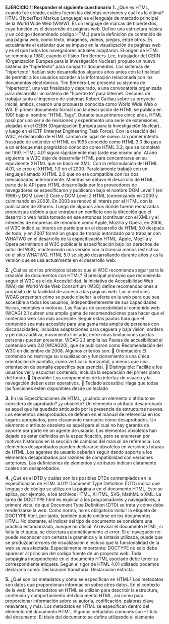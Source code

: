 **EJERCICIO 1: Responder el siguiente cuestionario**
**1.**	¿Qué es HTML, cuando fue creado, cuáles fueron las distintas versiones y cuál es la última?
HTML (HyperText Markup Language) es el lenguaje de marcado principal de la World Wide Web (WWW). Es un lenguaje de marcas de hipertextos, cuya función es el desarrollo de páginas web. Define una estructura básica y un código (denominado código HTML) para la definición de contenido de una página web, como texto, imágenes, videos, juegos, entre otros. Es actualmente el estándar que se impuso en la visualización de paginas web y es el que todos los navegadores actuales adoptaron.
El origen de HTML se remonta a 1980, cuando el físico Tim Berners-Lee, trabajador del CERN (Organización Europea para la Investigación Nuclear) propuso un nuevo sistema de "hipertexto" para compartir documentos.
Los sistemas de "hipertexto" habían sido desarrollados algunos años antes con la finalidad de permitir a los usuarios acceder a la información relacionada con los documentos electrónicos. Tim Berners-Lee presentó su sistema de “hipertexto”, una vez finalizado y depurado, a una convocatoria organizada para desarrollar un sistema de "hipertexto" para Internet. Después de trabajar junto al ingeniero de sistemas Robert Cailliau sobre su proyecto inicial, ambos, crearon una propuesta conocida como World Wide Web o W3. 
El primer documento formal con la descripción de HTML se publicó en 1991 bajo el nombre "HTML Tags". Durante sus primeros cinco años, HTML pasó por una serie de revisiones y experimentó una serie de extensiones, alojadas en el CERN (Organización Europea para la Investigación Nuclear), y luego en el IETF (Internet Engineering Task Force). Con la creación del W3C, el desarrollo de HTML cambió de lugar de nuevo. Un primer intento frustrado de extender el HTML en 1995 conocido como HTML 3.0 dio paso a un enfoque más pragmático conocido como HTML 3.2, que se completó en 1997. HTML 4.01 siguió rápidamente más tarde ese mismo año.
Al año siguiente la W3C dejo de desarrollar HTML para concentrarse en su equivalente XHTML que se baso en XML. Con la reformulación del HTML 4.01, se creo el XHTML 1.0 en el 2000. Paralelamente trabajó con un lenguaje llamado XHTML 2.0 que no era compatible con los dos mencionados anteriormente. Mientras se detuvo el desarrollo de HTML, parte de la API para HTML desarrollada por los proveedores de navegadores se especificaron y publicaron bajo el nombre DOM Level 1 (en 1998) y DOM Level 2 Core y DOM Level 2 HTML (comenzando en 2000 y culminando en 2003). En 2003 se renovó el interés por el HTML con la publicación de XForms. Luego de algunos años donde fueron rechazadas propuestas debido a que entraban en conflicto con la dirección que el desarrollo web había tomado en ese entonces (continuar con el XML) y el intereses de empresas de renombre como Apple, Mozilla y Opera, en 2006, el W3C indicó su interés en participar en el desarrollo de HTML 5.0 después de todo, y en 2007 formó un grupo de trabajo autorizado para trabajar con WHATWG en el desarrollo de la especificación HTML. Apple, Mozilla y Opera permitieron al W3C publicar la especificación bajo los derechos de autor del W3C, manteniendo una versión con la licencia menos restrictiva en el sitio WHATWG. HTML 5.0 se siguió desarrollando durante años y es la versión que se usa actualmente en el desarrollo web.

**2.**	¿Cuáles son los principios básicos que el W3C recomienda seguir para la creación de documentos con HTML?
El principal principio que recomienda seguir el W3C es el de Accesibilidad, la Iniciativa de Accesibilidad Web (WAI) del World Wide Web Consortium (W3C) define recomendaciones a propósito de la facilidad de acceso a las páginas web. Las directrices WCAG presentan cómo se puede diseñar la oferta en la web para que sea accesible a todos los usuarios, independientemente de sus capacidades físicas, mentales o motoras. 
Las Pautas de accesibilidad al contenido web (WCAG) 2.1 cubren una amplia gama de recomendaciones para hacer que el contenido web sea más accesible. Seguir estas pautas hará que el contenido sea más accesible para una gama más amplia de personas con discapacidades, incluidas adaptaciones para ceguera y baja visión, sordera y pérdida auditiva, movimiento limitado, entre otras limitaciones que las personas puedan presentar. WCAG 2.1 amplía las Pautas de accesibilidad al contenido web 2.0 [WCAG20], que se publicaron como Recomendación del W3C en diciembre de 2008.
Algunos criterios son: 
	Orientación: El contenido no restringe su visualización y funcionamiento a una única orientación de pantalla, como vertical u horizontal, a menos que una orientación de pantalla específica sea esencial.
	Distinguible: Facilite a los usuarios ver y escuchar contenido, incluida la separación del primer plano del fondo.
	Operable: Los componentes de la interfaz de usuario y la navegación deben estar operativos.
	Teclado accesible: Haga que todas las funciones estén disponibles desde un teclado

**3.**	En las Especificaciones de HTML, ¿cuándo un elemento o atributo se considera desaprobado? ¿y obsoleto?
Un elemento o atributo desaprobado es aquel que ha quedado anticuado por la presencia de estructuras nuevas. Los elementos desaprobados se definen en el manual de referencia en los lugares apropiados, pero claramente marcados como desaprobados.
Un elemento o atributo obsoleto es aquél para el cual no hay garantía de soporte por parte de un agente de usuario. Los elementos obsoletos han dejado de estar definidos en la especificación, pero se enumeran por motivos históricos en la sección de cambios del manual de referencia.
Los elementos desaprobados pueden declararse obsoletos en versiones futuras de HTML.
Los agentes de usuario deberían seguir dando soporte a los elementos desaprobados por razones de compatibilidad con versiones anteriores.
Las definiciones de elementos y atributos indican claramente cuáles son desaprobados. 

**4.**	¿Qué es el DTD y cuáles son los posibles DTDs contemplados en la especificación de HTML 4.01?
Document Type Definition (DTD) indica qué lenguaje de código se utiliza en la página o en el documento HTML. Esto se aplica, por ejemplo, a los archivos HTML, XHTML, SVG, MathML o XML. La tarea de DOCTYPE html es explicar a los programadores y navegadores, a primera vista, de qué Document Type Definition (DTD) se trata y cómo debe renderizarse la web. Como norma, no es obligatorio incluir la etiqueta de DOCTYPE html, por tanto, también puede omitirse en los documentos HTML. No obstante, el indicar del tipo de documento se considera una práctica estandarizada, aunque no oficial. Al revisar el documento HTML, si falta la etiqueta, se detectará automáticamente el error. Si el navegador no puede reconocer con certeza la gramática y la sintaxis utilizada, puede que se produzcan errores de visualización e incluso que la funcionalidad de la web se vea afectada.
Especialmente importante: DOCTYPE no solo debe aparecer al principio del código fuente de un proyecto web. Toda subpágina independiente en el documento HTML asociado debe tener su correspondiente etiqueta.
Según el rigor de HTML 4.01 utilizado podemos declararla como:
    Declaración transitoria:
    <!DOCTYPE HTML PUBLIC "-//W3C//DTD HTML 4.01 Transitional//EN"
    "http://www.w3.org/TR/html4/loose.dtd">
    Declaración estricta:
    <!DOCTYPE HTML PUBLIC "-//W3C//DTD HTML 4.01//EN"
    "http://www.w3.org/TR/html4/strict.dtd">


**5.**	¿Qué son los metadatos y cómo se especifican en HTML?
Los metadatos son datos que proporcionan información sobre otros datos. En el contexto de la web, los metadatos en HTML se utilizan para describir la estructura, contenido y comportamiento del documento HTML, así como para proporcionar información sobre su autoría, codificación, palabras clave relevantes, y más.
Los metadatos en HTML se especifican dentro del elemento <head> del documento HTML. Algunos metadatos comunes son 
    -Título del documento:
        El título del documento se define utilizando el elemento <title> dentro del <head>.
    -Codificación de caracteres:
        La codificación de caracteres se especifica utilizando el elemento <meta> con el atributo charset.
    -Descripción del documento:
        La descripción del documento se especifica utilizando el elemento <meta> con el atributo name establecido en "description" y el atributo content que contiene la descripción.
    -Palabras clave (Keywords):
        Las palabras clave se especifican utilizando el elemento <meta> con el atributo name establecido en "keywords" y el atributo content que contiene las palabras clave separadas por comas.
    -Viewport:
        La configuración de la ventana gráfica se especifica utilizando el elemento <meta> con el atributo name establecido en "viewport" y el atributo content que contiene las configuraciones de visualización.

**BIBLIOGRAFÍA:**
-	Material de la cátedra 
-	http://www.aeemt.com/contenidos_socios/Informatica/Informac_Informat_Tecnolog/AMV_AGI_AEEMT_HTML_Historia.pdf
-	https://www.ionos.es/digitalguide/paginas-web/desarrollo-web/directrices-para-la-accesibilidad-web/
-	https://www.w3.org/TR/WCAG21/#new-features-in-wcag-2-1


**EJERCICIO 2: Analizar los siguientes segmentos de código indicando en qué sección del documento HTML se colocan, cuál es el efecto que producen y señalar cada uno de los elementos, etiquetas, y atributos (nombre y valor), aclarando si es obligatorio.**

**2.a)** <!-- Código controlado el día 12/08/2009 →
Este es un comentario. Este elemento no requiere etiquetas de apertura y cierre, y su sintaxis es <!-- comentario -->. Los comentarios pueden ir en cualquier parte del código, para realizar aclaraciones pertinentes a la hora de desarrollar una página web. No tiene efecto en la visualización de la misma.


**2.b)** <div id=”bloque1”>Contenido del bloque1</div> 
Se utiliza para definir una división, y es un contenedor utilizado para agrupar contenido de modo que se pueda dar estilo fácilmente usando los atributos class o id. El atributo id="bloque1" permite identificar de forma única este elemento en el documento, y es obligatorio si se necesita acceder a este elemento mediante JavaScript o CSS. El contenido de este ejemplo es "Contenido del bloque1" pero dentro de una etiqueta <div> se pueden anidar todo tipo de etiquetas. Estas etiquetas pueden ir en cualquier parte del <body> del documento html.


**2.c)** <img src="" alt="lugar imagen" id="im1" name="im1" width="32" height="32" 
longdesc="detalles.htm" />
El elemento <img> que se utiliza para insertar una imagen en la página. El atributo src especifica la ubicación de la imagen, el atributo alt proporciona un texto descriptivo para la imagen, siendo esto esencial para la accesibilidad. Los atributos id, name, width, height y longdesc son opcionales y se utilizan para proporcionar identificación y características adicionales a la imagen. Los atributos width y height pueden ponerse fuera del archivo html en una hoja de estilos css junto a otros estilos. Generalmente están ubicadas dentro de un contenedor, aunque también es común ver una imagen dentro de una etiqueta <a> utilizada como “botón” como por ejemplo, los logos de las páginas (normalmente ubicados en la parte superior izquierda) redirigen al usuario a la parte del inicio. 


**2.d)** <meta name="keywords" lang="es" content="casa, compra, venta, alquiler " /><meta http-equiv="expires" content="16-Sep-2019 7:49 PM" />
Estos son elementos <meta> se utilizan para proporcionar metadatos sobre el documento HTML. No son visibles para el usuario, pero si para el motor del navegador. El atributo name proporciona contexto importante para la página (para este caso, lang es el idioma, content con valores asociados con name (en este caso, las palabras clave). La etiqueta <meta> debe usarse siempre dentro del elemento <head>


**2.e)** <a href="http://www.e-style.com.ar/resumen.html" type="text/html" hreflang="es" charset="utf-8" rel="help">Resumen HTML </a>
Un elemento <a> se usa para insertar un hipervínculo a otra página web. Estos generalmente aparecen en azul (cuando el usuario todavía no lo visita), violeta (si el usuario ya lo ha visitado) o en rojo (si está activo). En este caso se trata de un enlace a un resumen html que el usuario podrá visitar al hacer click sobre el texto “Resumen HTML”. El atributo href especifica la url de la página, type especifica que tipo de media es (texto html en este caso), hreflang el lenguaje del documento enlazado, charset el juego de caracteres usado, rel especifica la relación entre la página actual y la página enlazada. El texto dentro de <a> será el texto donde se encontrará el hipervínculo. Los hipervínculos pueden usarse dentro de una lista o un bloque, y pueden conducir a una ubicación externa o interna dentro de la misma página.


**2.f)** <table width="200" summary="Datos correspondientes al ejercicio vencido">
<caption align="top"> Título </caption>
<tr>
<th scope="col">&nbsp;</th>
<th scope="col">A</th>
<th scope="col">B</th>
<th scope="col">C</th>
</tr>
<tr>
<th scope="row">1º</th>
<td>&nbsp;</td>
<td>&nbsp;</td>
<td>&nbsp;</td>
</tr>
<tr>
<th scope="row">2º</th>
<td>&nbsp;</td>
<td>&nbsp;</td>
<td>&nbsp;</td>
</tr>
</table> 
El elemento <table> se utiliza para crear una tabla en la página. Cada celda de la tabla será definida por etiquetas <td> y </td> (td abreviatura para dato de tabla) y todo entre ellas será el contenido de la tabla. Cada fila comienza con <tr> y finaliza con </tr>. Si se quiere que una celda sea título de la tabla, se usa <th> en vez de <td>. 
El atributo width especifica el ancho de la tabla en píxeles o porcentaje, y el atributo summary proporciona una descripción de la tabla para usuarios con discapacidad visual. Dentro de la tabla, hay elementos <caption> que se utilizan para proporcionar un título a la tabla. El atributo scope especifica si el título es usado para la fila o la columna, y no tiene incidencia visual en la página, solo contexto de accesibilidad.


**EJERCICIO 3: En cada caso, explicar las diferencias entre los segmentos de código y sus visualizaciones:**

**3.a)** 
<a href="http://www.google.com.ar">Click aquí para ir a Google</a>
<a href="http://www.google.com.ar" target="_blank">Click aquí para ir a Google</a>
<a href="http://www. google.com.ar" type="text/html" hreflang="es" charset="utf-8" rel="help">
<a href="#">Click aquí para ir a Google</a>
<a href="#arriba">Click aquí para volver arriba</a>
<a name="arriba" id="arriba"></a>
La función de la primera etiqueta es redireccionar al usuario a la página de google en la misma ventana.
La segunda tiene la misma función con la diferencia que el atributo target="_blank" hace que la redirección sea en una nueva ventana permitiendo que al usuario no se le cierre la página actual por la que navega.
En el tercero, la etiqueta type especifica el tipo de recurso enlazado, en este caso un documento de texto html, hreflang="es" indica que una página debe ser mostrada a los usuarios de un país o idioma específico, el atributo charset especifica la codificación de caracteres utilizada, y el atributo rel define la relación entre la página actual y la enlazada, indicando que ofrece ayuda con la palabra “help”.
La cuarta etiqueta no está referenciada a ningún url ni sección de la página por lo que solo redireccionará a la parte de la página que se haya elegido por defecto cuando no se especifica un “end point”.
La quinta permitiría volver hacía arriba cuando uno scrollea hacia abajo, mientras que la última solo es una etiqueta que especifica los atributos name e id sin redirección.

**3.b)** 
<p><img src="im1.jpg" alt="imagen1" /><a href="http://www.google.com.ar">Click aquí</a></p>
<p><a href="http://www.google.com.ar"><img src="im1.jpg" alt="imagen1" /></a> Click aquí</p>
<p><a href="http://www.google.com.ar"><img src="im1.jpg" alt="ima
gen1" />Click aquí</a></p>
<p><a href="http://www.google.com.ar"><img src="im1.jpg" alt="imagen1" /></a> <a
href="http://www.google.com.ar">Click aquí</a></p>

En el primer caso, se trata de una imagen seguida de un hipervínculo. El enlace solo se ve sobre el texto “Click aquí” (que se verá en azul)
En el segundo caso, es un hipervínculo dentro de la propia imagen, con el texto “Click aquí”. Solo se podrá ingresar al enlace haciendo click sobre la imagen. 
En el tercer caso se trata de un hipervínculo dentro de una imagen y del texto “Click aquí. El usuario será redireccionado al mismo sitio tanto si hace click sobre la imagen o sobre el texto.
En el cuarto caso se trata de un hipervínculo dentro de la imagen y seguido de un hipervínculo con el texto “Click aquí”. Son 2 etiquetas <a> distintas, con el mismo enlace en ambas. El usuario será redireccionado al mismo sitio tanto si hace click sobre la imagen o sobre el texto.


**3.c)** 
El primer ejemplo es una lista desordenada ( <ul> ) con sus list items ( <li> ), a diferencia del segundo que es una lista ordenada ( <ol> ) con sus items. La tercera son tres listas ordenadas cada una con un ítem, y el atributo value da el valor del ítem, si agregamos más ítems abajo continúa la lista a partir de ese valor. Blockquote permite insertar citas en forma de bloques de contenido, a diferencia de las otras no es interpretada por el navegador como una lista a pesar de que parezca visualmente, la etiqueta p encierra un parrafo.

**3.d)** 
<table border="1" width="300">
<tr>
<th>Columna 1</th>
<th>Columna 2</th>
</tr>
<tr>
<td>Celda 1</td>
<td>Celda 2</td>
</tr>
<tr>
<td>Celda 3</td>
<td>Celda 4</td>
</tr>
</table>

<table border="1" width="300">
<tr>
<td><div align="center"><strong>Columna1</strong></div></td>
<td><div align="center"><strong>Columna
2</strong></div></td>
</tr>
<tr>
<td>Celda 1</td>
<td>Celda 2</td>
</tr>
<tr>
<td>Celda 3</td>
<td>Celda 4</td>
</tr>
</table>

Estos 2 segmentos de códigos se visualizan iguales para el usuario. El primero utiliza las etiquetas <th> para los títulos (headers) Columna 1 y Columna 2 de las columnas. Por naturaleza de la etiqueta, el texto se verá en negrita. Por otra parte, el segundo trozo de código pone los títulos a las columnas utilizando las etiquetas <td> de celdas normales, y dentro usa bloques <div> donde se especifica la alineación y el texto en negrita. 

**3.e)**
<table width="200">
<caption>
Título
</caption>
<tr>
<td bgcolor="#dddddd">&nbsp;</td>
<td bgcolor="#dddddd">&nbsp;</td>
<td bgcolor="#dddddd">&nbsp;</td>
</tr>
<tr>
<td bgcolor="#dddddd">&nbsp;</td>
<td bgcolor="#dddddd">
&nbsp;</td>
<td bgcolor="#dddddd">&nbsp;</td>
</tr> 
</table>
--------------------------------
<table width="200">
<tr>
<td colspan="3"><div 
align="center">Título</div></td>
</tr>
<tr>
<td bgcolor="#dddddd">&nbsp;</td>
<td bgcolor="#dddddd">&nbsp;</td>
<td bgcolor="#dddddd">&nbsp;</td>
</tr>
<tr>
<td bgcolor="#dddddd">&nbsp;</td>
<td bgcolor="#dddddd">&nbsp;</td>
<td bgcolor="#dddddd">&nbsp;</td>
</tr>
</table>

La diferencia en estos dos códigos es la forma en la que está puesto el título. El primer ejemplo está puesto con la etiqueta <caption> que se utiliza para agregar un título o una descripción a una tabla. En el segundo ejemplo, crea el título con una fila y una celda con atributo de colspan de 3 que permite agrupar celdas consecutivas en una fila y adentro tiene un <div> contenedor que alinea el texto en el centro.

**3.f)** <table width="200">
<tr>
<td colspan="3"><div
align="center">Título</div></td>
</tr>
<tr>
<td rowspan="2" bgcolor="#dddddd">&nbsp;</td>
<td bgcolor="#dddddd">&nbsp;</td>
<td bgcolor="#dddddd">&nbsp;</td>
</tr>
<tr>
<td bgcolor="#dddddd">&nbsp;</td>
<td bgcolor="#dddddd">&nbsp;</td>
</tr>
</table>

<table width="200">
<tr>
<td colspan="3"><div
align="center">Título</div></td>
</tr>
<tr>
<td colspan="2"
bgcolor="#dddddd">&nbsp;</td>
<td bgcolor="#dddddd">&nbsp;</td>
</tr>
<tr>
<td bgcolor="#dddddd">&nbsp;</td>
<td bgcolor="#dddddd">&nbsp;</td>
<td bgcolor="#dddddd">&nbsp;</td>
</tr>
</table>

El atributo colspan de una celda refiere a cuantas columnas abarca la celda referenciada, y el rowspan refiere a cuántas filas abarca. Podría pensarse como el “combinar celdas” de toda la vida. Por lo tanto, las únicas diferencias tangibles entre el primer segmento de código y el segundo es que en el primero se visualiza una tabla de 3 columnas y 2 filas donde la primera celda abarca 2 filas (es decir, es una combinación de filas 1 y 2 de la columna 1), mientras que en el segundo trozo de código se visualiza una tabla de 3 columnas y 2 filas donde la primera celda abarca 2 columnas (es decir, una combinación de columnas 1 y 2 sobre la fila 1).


**3.g)**
<table width="200" border="1">
<tr>
<td colspan="3"><div
align="center">Título</div></td>
</tr>
<tr>
<td colspan="2"rowspan="2">&nbsp;</td>
<td>&nbsp;</td>
</tr>
<tr>
<td width="50%">&nbsp;</td>
</tr>
</table>
------------------------------
<table width="200" border="1" cellpadding="0" 
cellspacing="0">
<tr>
<td colspan="2"><div 
align="center">Título</div></td>
</tr>
<tr>
<td rowspan="2">&nbsp;</td>
<td>&nbsp;</td>
</tr>
<tr>
<td width="50%">&nbsp;</td>
</tr>
</table>

La primera tabla no tiene ni cellpadding, ni cellspacing en la tabla, mientras que en el segundo si. El cellpadding determina el espacio entre los bordes de la celda y el contenido de la misma y el cellspacing especifica el espacio entre  las diferentes celdas.

**3.h)** <form id="form1" name="form1" action="procesar.php" method="post" target="_blank">
<fieldset>
<legend>LOGIN</legend>
Usuario: <input type="text" id="usu1" name="usu1" value="xxx" /><br />
Clave: <input type="password" id="clave1" name="clave1" value="xxx" />
</fieldset>
<input type="submit" id="boton1" name="boton1" value="Enviar" />
</form>

<form id="form2" name="form2" action="" method="get" target="_blank">
LOGIN<br />
<label>Usuario: <input type="text" id="usu2" name="usu2" /></label><br />
<label>Clave: <input type="text" id="clave2" name="clave2" /></label><br />
<input type="submit" id="boton2" name="boton2" value="Enviar" />
</form>

<form id="form3" name="form3" action="mailto:xx@xx.com” enctype=text/plain method="post" target="_blank">
<fieldset>
<legend>LOGIN</legend>
Usuario: <input type="text" id="usu3" name="usu3" /><br />
Clave: <input type="password" id="clave3" name="clave3" />
</fieldset>
<input type="reset" id="boton3" name="boton3" value="Enviar" />
</form>

Visualmente, los 3 formularios son muy parecidos para el usuario. La única diferencia es que en el primero el usuario y contraseña ya se encuentran llenados. En cuanto a código, el primer formulario usa en el atributo action enviar los datos completados a un documento .php con el method post (envía los datos como una transacción HTTP)
El segundo formulario no realiza ninguna acción con los datos completados, pero los envia con el método get (en forma de URL)
El tercer formulario realiza la acción de enviar los datos obtenidos por mail a la dirección xx@xx.com.


**3.i)** <label>Botón 1
<button type="button" name="boton1" id="boton1">
<img src="logo.jpg" alt="Botón con imagen " width="30" height="20" /><br />
<b>CLICK AQUÍ</b></button></label>

<label>Botón 2
<input type="button" name="boton2" id="boton2" value="CLICK AQUÍ" />
</label>

El primer segmento de código muestra un botón con una imagen y el texto “click aquí” debajo de ella dentro del mismo, mientras que el segundo trozo representa solamente un botón con el valor “Click aqui”

**3.k)** <select name="lista">
<optgroup label="Caso 1">
<option>Mayo</option>
<option>Junio</option>
</optgroup>
<optgroup label="Caso 2">
<option>Mayo</option>
<option>Junio</option>
</optgroup>
</select>

<select name="lista[]" multiple="multiple">
<optgroup label=" Caso 1">
<option>Mayo</option>
<option>Junio</option>
</optgroup>
<optgroup label=" Caso 2">
<option>Mayo</option>
<option>Junio</option>
</optgroup>
</select>

La etiqueta <select> indica un menú de selección. Visualmente, el primer segmento de código muestra un dropdown menu donde solamente se puede seleccionar una opción. El segundo segmento de código muestra una lista donde se puede seleccionar más de una opción a la vez. La etiqueta <optgroup> se usa dentro del <select> para agrupar opciones relacionadas.